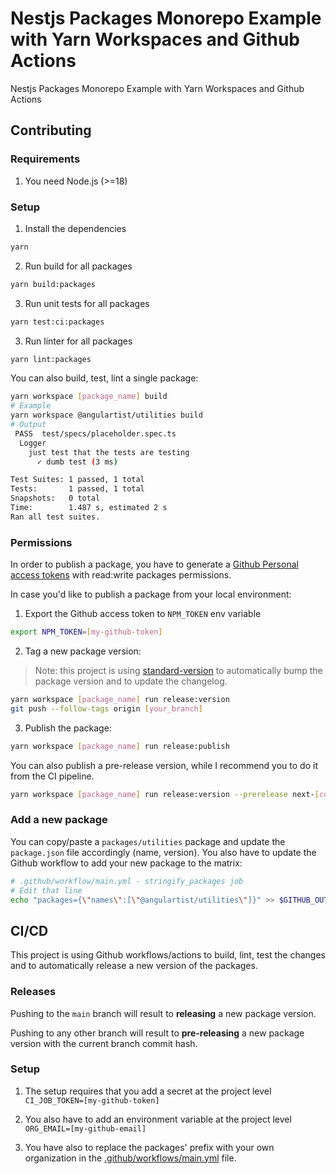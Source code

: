 # Nestjs Packages Monorepo Example with Yarn Workspaces and Github Actions

Nestjs Packages Monorepo Example with Yarn Workspaces and Github Actions 

## Contributing

### Requirements

1. You need Node.js (>=18)

### Setup

1. Install the dependencies

```sh
yarn
```

2. Run build for all packages

```sh
yarn build:packages
```

3. Run unit tests for all packages

```sh
yarn test:ci:packages
```

3. Run linter for all packages

```sh
yarn lint:packages
```

You can also build, test, lint a single package:

```sh
yarn workspace [package_name] build
# Example
yarn workspace @angulartist/utilities build
# Output
 PASS  test/specs/placeholder.spec.ts
  Logger
    just test that the tests are testing
      ✓ dumb test (3 ms)

Test Suites: 1 passed, 1 total
Tests:       1 passed, 1 total
Snapshots:   0 total
Time:        1.487 s, estimated 2 s
Ran all test suites.
```

### Permissions

In order to publish a package, you have to generate a [Github Personal access tokens](https://github.com/settings/tokens) with read:write packages permissions.

In case you'd like to publish a package from your local environment:

1. Export the Github access token to `NPM_TOKEN` env variable

```sh
export NPM_TOKEN=[my-github-token]
```

2. Tag a new package version:

> Note: this project is using [standard-version](https://www.npmjs.com/package/standard-version) to automatically bump the package version and to update the changelog.

```sh
yarn workspace [package_name] run release:version
git push --follow-tags origin [your_branch]
```

3. Publish the package:

```sh
yarn workspace [package_name] run release:publish
```

You can also publish a pre-release version, while I recommend you to do it from the CI pipeline.

```sh
yarn workspace [package_name] run release:version --prerelease next-[commit_hash_short_sha]
```

### Add a new package

You can copy/paste a `packages/utilities` package and update the `package.json` file accordingly (name, version).
You also have to update the Github workflow to add your new package to the matrix:

```sh
# .github/workflow/main.yml - stringify_packages job
# Edit that line
echo "packages={\"names\":[\"@angulartist/utilities\"]}" >> $GITHUB_OUTPUT
```

## CI/CD

This project is using Github workflows/actions to build, lint, test the changes and to automatically release a new version of the packages.

### Releases

Pushing to the `main` branch will result to __releasing__ a new package version.

Pushing to any other branch will result to __pre-releasing__ a new package version with the current branch commit hash.


### Setup

1. The setup requires that you add a secret at the project level `CI_JOB_TOKEN=[my-github-token]`

2. You also have to add an environment variable at the project level `ORG_EMAIL=[my-github-email]`

3. You have also to replace the packages' prefix with your own organization in the [.github/workflows/main.yml](.github/workflows/main.yml) file.